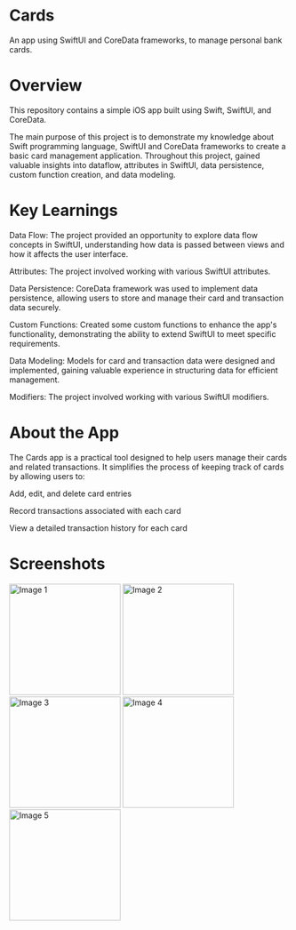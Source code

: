 # Cards

An app using SwiftUI and CoreData frameworks, to manage personal bank cards.

# Overview
This repository contains a simple iOS app built using Swift, SwiftUI, and CoreData.

The main purpose of this project is to demonstrate my knowledge about Swift programming language, SwiftUI and CoreData frameworks
to create a basic card management application. Throughout this project, gained valuable insights into
dataflow, attributes in SwiftUI, data persistence, custom function creation, and data modeling.

# Key Learnings

Data Flow: The project provided an opportunity to explore data flow concepts in SwiftUI, understanding how data is passed between views and how it affects the user interface.

Attributes: The project involved working with various SwiftUI attributes.

Data Persistence: CoreData framework was used to implement data persistence, allowing users to store and manage their card and transaction data securely.

Custom Functions: Created some custom functions to enhance the app's functionality, demonstrating the ability to extend SwiftUI to meet specific requirements.

Data Modeling: Models for card and transaction data were designed and implemented, gaining valuable experience in structuring data for efficient management.

Modifiers: The project involved working with various SwiftUI modifiers.

# About the App

The Cards app is a practical tool designed to help users manage their cards and related transactions. It simplifies the process of keeping track of cards by allowing users to:

Add, edit, and delete card entries

Record transactions associated with each card

View a detailed transaction history for each card

# Screenshots

<img src="https://github.com/ValidMo/Cards/assets/63536756/0860f4a6-038d-4330-b8fa-c81aca02ed57" alt="Image 1" width="200">
<img src="https://github.com/ValidMo/Cards/assets/63536756/6fb80274-f1d5-4bbb-8b7f-54ec552c3542" alt="Image 2" width="200">
<img src="https://github.com/ValidMo/Cards/assets/63536756/e80f5402-f416-4269-88b0-07cd041f7421" alt="Image 3" width="200">
<img src="https://github.com/ValidMo/Cards/assets/63536756/fff32675-4cc5-40dc-ab4d-bff7d819bcfd" alt="Image 4" width="200">
<img src="https://github.com/ValidMo/Cards/assets/63536756/d7f56550-337a-4ab6-9a2f-e24fade70f5d" alt="Image 5" width="200">

